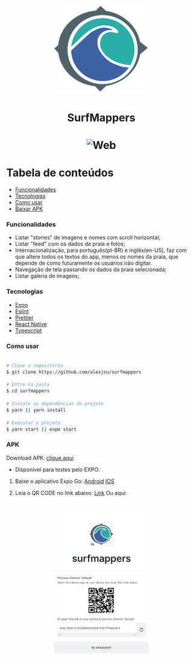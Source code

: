<h1 align="center">
    <img alt="Logo" title="#logo" src="/assets/images/onlyLogo.png" width="250px" />
</h1>

<h1 align="center">SurfMappers</h1>

<h1 align="center">
  <img
    alt="Web"
    src="/assets/images/example.gif"
  />
  </h1>


Tabela de conteúdos
=================
<!--ts-->
   * [Funcionalidades](#Funcionalidades)
   * [Tecnologias](#Tecnologias)
   * [Como usar](#como-usar)
   * [Baixar APK](#APK)
<!--te-->

### Funcionalidades
- Listar "stories" de imagens e nomes com scroll horizontal;
- Listar "feed" com os dados da praia e fotos;
- Internacionalização, para português(pt-BR) e inglês(en-US), faz com que altere todos os textos do app, menos os nomes da praia, que depende de como futuramente os usuários irão digitar.
- Navegação de tela passando os dados da praia selecionada;
- Listar galeria de imagens;


### Tecnologias
- [Expo](https://expo.dev/)
- [Eslint](https://eslint.org/)
- [Prettier](https://prettier.io/)
- [React Native](https://pt-br.reactjs.org/)
- [Typescript](https://www.typescriptlang.org/)

### Como usar

````bash

# Clone o repositório
$ git clone https://github.com/alexjou/surfmappers

# Entre na pasta
$ cd surfmappers

# Instale as dependências do projeto
$ yarn || yarn install

# Executar o projeto
$ yarn start || expo start

````


### APK

Download APK: 
[clique aqui](https://firebasestorage.googleapis.com/v0/b/meuapp-292f5.appspot.com/o/surfmappers-0dadf9cc31f948b29de353a628748e31-signed.apk?alt=media&token=77651cdf-59f8-4318-a906-6352022f4384)

- Disponível para testes pelo EXPO: 

1. Baixe o aplicativo Expo Go:
[Android](https://play.google.com/store/apps/details?id=host.exp.exponent&hl=pt_BR&gl=US)
[IOS](https://apps.apple.com/us/app/expo-go/id982107779)

1. Leia o QR CODE no link abaixo:
[Link](https://expo.dev/@alexjoubert/surfmappers)
Ou aqui:
<h1 align="center">
    <img alt="Expo Qr Code" title="#expoqr" src="/assets/images/expoqr.png" width="250px" />
</h1>

